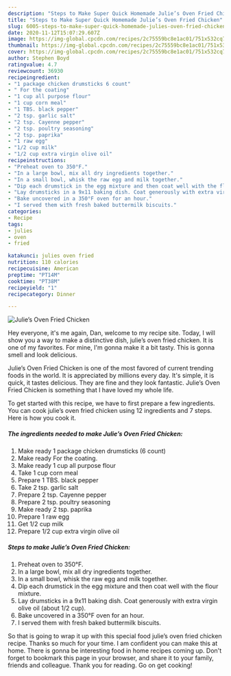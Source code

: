 ```yaml
---
description: "Steps to Make Super Quick Homemade Julie’s Oven Fried Chicken"
title: "Steps to Make Super Quick Homemade Julie’s Oven Fried Chicken"
slug: 6005-steps-to-make-super-quick-homemade-julies-oven-fried-chicken
date: 2020-11-12T15:07:29.607Z
image: https://img-global.cpcdn.com/recipes/2c75559bc8e1ac01/751x532cq70/julies-oven-fried-chicken-recipe-main-photo.jpg
thumbnail: https://img-global.cpcdn.com/recipes/2c75559bc8e1ac01/751x532cq70/julies-oven-fried-chicken-recipe-main-photo.jpg
cover: https://img-global.cpcdn.com/recipes/2c75559bc8e1ac01/751x532cq70/julies-oven-fried-chicken-recipe-main-photo.jpg
author: Stephen Boyd
ratingvalue: 4.7
reviewcount: 36930
recipeingredient:
- "1 package chicken drumsticks 6 count"
- " For the coating"
- "1 cup all purpose flour"
- "1 cup corn meal"
- "1 TBS. black pepper"
- "2 tsp. garlic salt"
- "2 tsp. Cayenne pepper"
- "2 tsp. poultry seasoning"
- "2 tsp. paprika"
- "1 raw egg"
- "1/2 cup milk"
- "1/2 cup extra virgin olive oil"
recipeinstructions:
- "Preheat oven to 350°F."
- "In a large bowl, mix all dry ingredients together."
- "In a small bowl, whisk the raw egg and milk together."
- "Dip each drumstick in the egg mixture and then coat well with the flour mixture."
- "Lay drumsticks in a 9x11 baking dish. Coat generously with extra virgin olive oil (about 1/2 cup)."
- "Bake uncovered in a 350°F oven for an hour."
- "I served them with fresh baked buttermilk biscuits."
categories:
- Recipe
tags:
- julies
- oven
- fried

katakunci: julies oven fried 
nutrition: 110 calories
recipecuisine: American
preptime: "PT14M"
cooktime: "PT38M"
recipeyield: "1"
recipecategory: Dinner

---
```



![Julie’s Oven Fried Chicken](https://img-global.cpcdn.com/recipes/2c75559bc8e1ac01/751x532cq70/julies-oven-fried-chicken-recipe-main-photo.jpg)

Hey everyone, it's me again, Dan, welcome to my recipe site. Today, I will show you a way to make a distinctive dish, julie’s oven fried chicken. It is one of my favorites. For mine, I'm gonna make it a bit tasty. This is gonna smell and look delicious.



Julie’s Oven Fried Chicken is one of the most favored of current trending foods in the world. It is appreciated by millions every day. It's simple, it is quick, it tastes delicious. They are fine and they look fantastic. Julie’s Oven Fried Chicken is something that I have loved my whole life.


To get started with this recipe, we have to first prepare a few ingredients. You can cook julie’s oven fried chicken using 12 ingredients and 7 steps. Here is how you cook it.

<!--inarticleads1-->

##### The ingredients needed to make Julie’s Oven Fried Chicken:

1. Make ready 1 package chicken drumsticks (6 count)
1. Make ready  For the coating.
1. Make ready 1 cup all purpose flour
1. Take 1 cup corn meal
1. Prepare 1 TBS. black pepper
1. Take 2 tsp. garlic salt
1. Prepare 2 tsp. Cayenne pepper
1. Prepare 2 tsp. poultry seasoning
1. Make ready 2 tsp. paprika
1. Prepare 1 raw egg
1. Get 1/2 cup milk
1. Prepare 1/2 cup extra virgin olive oil




<!--inarticleads2-->

##### Steps to make Julie’s Oven Fried Chicken:

1. Preheat oven to 350°F.
1. In a large bowl, mix all dry ingredients together.
1. In a small bowl, whisk the raw egg and milk together.
1. Dip each drumstick in the egg mixture and then coat well with the flour mixture.
1. Lay drumsticks in a 9x11 baking dish. Coat generously with extra virgin olive oil (about 1/2 cup).
1. Bake uncovered in a 350°F oven for an hour.
1. I served them with fresh baked buttermilk biscuits.




So that is going to wrap it up with this special food julie’s oven fried chicken recipe. Thanks so much for your time. I am confident you can make this at home. There is gonna be interesting food in home recipes coming up. Don't forget to bookmark this page in your browser, and share it to your family, friends and colleague. Thank you for reading. Go on get cooking!
